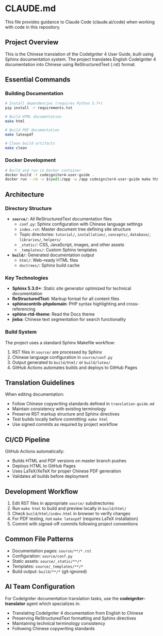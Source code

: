 # CLAUDE.md

This file provides guidance to Claude Code (claude.ai/code) when working with code in this repository.

## Project Overview

This is the Chinese translation of the CodeIgniter 4 User Guide, built using Sphinx documentation system. The project translates English CodeIgniter 4 documentation into Chinese using ReStructuredText (.rst) format.

## Essential Commands

### Building Documentation
```bash
# Install dependencies (requires Python 3.7+)
pip install -r requirements.txt

# Build HTML documentation
make html

# Build PDF documentation
make latexpdf

# Clean build artifacts
make clean
```

### Docker Development
```bash
# Build and run in Docker container
docker build -t codeigniter4-user-guide .
docker run --rm -v $(pwd):/app -w /app codeigniter4-user-guide make html
```

## Architecture

### Directory Structure
- **`source/`**: All ReStructuredText documentation files
  - `conf.py`: Sphinx configuration with Chinese language settings
  - `index.rst`: Master document tree defining site structure
  - Topic directories: `tutorial/`, `installation/`, `concepts/`, `database/`, `libraries/`, `helpers/`
  - `_static/`: CSS, JavaScript, images, and other assets
  - `_templates/`: Custom Sphinx templates
- **`build/`**: Generated documentation output
  - `html/`: Web-ready HTML files
  - `doctrees/`: Sphinx build cache

### Key Technologies
- **Sphinx 5.3.0+**: Static site generator optimized for technical documentation
- **ReStructuredText**: Markup format for all content files
- **sphinxcontrib-phpdomain**: PHP syntax highlighting and cross-referencing
- **sphinx-rtd-theme**: Read the Docs theme
- **jieba**: Chinese text segmentation for search functionality

### Build System
The project uses a standard Sphinx Makefile workflow:
1. RST files in `source/` are processed by Sphinx
2. Chinese language configuration in `source/conf.py`
3. Output generated to `build/html/` or `build/latex/`
4. GitHub Actions automates builds and deploys to GitHub Pages

## Translation Guidelines

When editing documentation:
- Follow Chinese copywriting standards defined in `translation-guide.md`
- Maintain consistency with existing terminology
- Preserve RST markup structure and Sphinx directives
- Test builds locally before committing: `make html`
- Use signed commits as required by project workflow

## CI/CD Pipeline

GitHub Actions automatically:
- Builds HTML and PDF versions on master branch pushes
- Deploys HTML to GitHub Pages
- Uses LaTeX/XeTeX for proper Chinese PDF generation
- Validates all builds before deployment

## Development Workflow

1. Edit RST files in appropriate `source/` subdirectories
2. Run `make html` to build and preview locally in `build/html/`
3. Check `build/html/index.html` in browser to verify changes
4. For PDF testing, run `make latexpdf` (requires LaTeX installation)
5. Commit with signed-off commits following project conventions

## Common File Patterns

- Documentation pages: `source/**/*.rst`
- Configuration: `source/conf.py`
- Static assets: `source/_static/**/*`
- Templates: `source/_templates/**/*`
- Build output: `build/**/*` (git-ignored)

## AI Team Configuration

For CodeIgniter documentation translation tasks, use the **codeigniter-translator** agent which specializes in:
- Translating CodeIgniter 4 documentation from English to Chinese
- Preserving ReStructuredText formatting and Sphinx directives
- Maintaining technical terminology consistency
- Following Chinese copywriting standards
